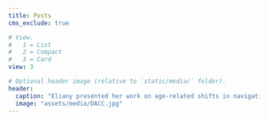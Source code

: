 ```yaml
---
title: Posts
cms_exclude: true

# View.
#   1 = List
#   2 = Compact
#   3 = Card
view: 3

# Optional header image (relative to `static/media/` folder).
header:
  caption: "Eliany presented her work on age-related shifts in navigation strategies at the Dallas Aging and Cognition Conference in Dallas Texas"
  image: "assets/media/DACC.jpg"
---
```

